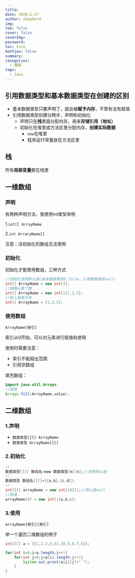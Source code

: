 ```yaml
---
title: 
date: 2020-2-27
author: shepherd
img: 
top: false
cover: false
coverImg: 
password:
toc: ture
mathjax: false
summary: 
categories: 
  - 编程
tags:
  - Java
---
```


## 引用数据类型和基本数据类型在创建的区别

- 基本数据类型只要声明了，就会被**赋予内存**，不管有没有赋值
- 引用数据类型创建分两步，声明和初始化
  - 声明只在**栈**里面分配内存，用来**存储引用（地址）**
  - 初始化在堆里或方法区里分配内存，**创建实际数据**
    - `new`在堆里
    - 程序运行常量放在方法区里

## 栈

所有**局部变量**都在栈里

## 一维数组

### 声明

有两种声明方法，我使用int类型举例

1.`int[] ArrayName`

2.`int ArraryName[]`

注意：没初始化的数组无法使用

### 初始化

初始化才能使用数组，三种方式

```java
//初始化使用默认值(基本数据类型0,false，引用数据类型null)
int[] ArrayName = new int[3];
//根据元素个数
int[] ArrayName = new int[]{1,2,2};
//和上面差不多
int[] ArrayName = {1,2,2};
```

###  使用数组

`ArrayName[索引]`

索引从0开始，可以对元素进行赋值和使用

使用时需要注意：

- 索引不能超出范围
- 引用空数组

填充数组：

```java
import java.util.Arrays;
//使用
Arrays.fill(ArrayName,value);
```

## 二维数组

### 1.声明

- `数据类型[][] ArrayName`
- `数据类型 ArrayName[][]`

### 2.初始化

```java
//
数据类型[][] 数组名=new 数据类型[m][n];//使用默认值
//
数据类型 数组名[][]={{a,b},{c,d}};
//
int[][] arrayName = new int[10][];//默认值null
//赋值
arrayName[0] = new int[]{a,b,c};
```

### 3.使用

`arrayName[索引][索引]` 

举一个遍历二维数组的例子

```java
int[][] a = {{1,2,3,4,5},{0,9,8,7,6}};

for(int i=0;i<a.length;i++){
	for(int j=0;j<a[i].length;j++){
		System.out.print(a[i][j]+" ");
	}
}
```

